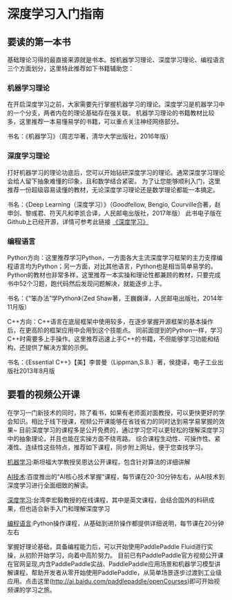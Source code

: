 # 深度学习入门指南

## 要读的第一本书
基础理论习得的最直接来源就是书本。按机器学习理论、深度学习理论、编程语言三个方面划分，这里特此推荐如下书籍辅助您：


### 机器学习理论

在开启深度学习之前，大家需要先行掌握机器学习的理论。深度学习是机器学习中的一个分支，两者内在的理论基础存在强关联。
机器学习理论的书籍教材比较多，这里推荐一本易懂易学的书籍，可以重点关注神经网络部分。

书名：《机器学习》（周志华著，清华大学出版社，2016年版）

### 深度学习理论

打好机器学习的理论功底后，您可以开始钻研深度学习的理论。通常深度学习理论会给人留下抽象难懂的印象，且和数学结合紧密。
为了让您能够顺利入门，这里推荐一份超级容易读懂的教材，无论深度学习理论还是数学理论都能一本搞定。

书名：《Deep Learning（深度学习）》（Goodfellow, Bengio, Courville合著，赵申剑、黎彧君、符天凡和李凯合译，人民邮电出版社，2017年版）
此书电子版在Github上已经开源，详情可参考此链接 [《深度学习》](https://github.com/exacity/deeplearningbook-chinese)

### 编程语言

Python方向：这里推荐学习Python，一方面各大主流深度学习框架的主力支撑编程语言均为Python；另一方面，对比其他语言，Python也是相当简单易学的。
Python的教材也非常多样，这里推荐一本实操和理论性都兼顾的教材，只要完成书中52个习题，跑代码然后发现问题解决，就能逐步上手。

书名：《“笨办法”学Python》（Zed Shaw著，王巍巍译，人民邮电出版社，2014年11月版）


C++方向：C++语言在底层框架中使用较多，在逐步掌握开源框架的基本操作后，在更高阶的框架应用中会用到这个技能点。
同前面提到的Python一样，学习C++时需要多上手操作。这里推荐迅速上手C++的书籍，不但能够学习功能和结构，还提供了解决方案的示例。

书名：《Essential C++》【美】李普曼（Lippman,S.B.）著，侯捷译，电子工业出版社2013年8月版



## 要看的视频公开课

在学习一门新技术的同时，除了看书，如果有老师面对面教授，可以更快更好的学会知识。相比于线下授课，视频公开课能够在省钱省力的同时达到易学易掌握的效果~
目前深度学习的课程多是公开免费的，通过学习您可以更轻松的理解深度学习中的抽象理论，并且也能在实操方面不绕弯路。
综合课程生动性、可操作性、紧凑性、连续性这些特点，推荐如下课程，同步附上网址，便于您查找学习。


[机器学习](http://open.163.com/special/opencourse/machinelearning.html):斯坦福大学教授吴恩达公开课程，包含针对算法的详细讲解

[AI技术](https://ai.baidu.com/paddlepaddle/player?id=13):百度推出的“AI核心技术掌握“课程，每节课在20-30分钟左右，从AI技术到深度学习进行全面细致的解读。

[深度学习](http://speech.ee.ntu.edu.tw/~tlkagk/courses_ML17_2.html):台湾李宏毅教授的在线课程，其中是英文课程，会结合国外的科研成果，但也适合新手入门和理解深度学习

[编程语言](https://ai.baidu.com/paddlepaddle/openCourses):Python操作课程，从基础到进阶操作都提供详细说明，每节课在20分钟左右


掌握好理论基础，具备编程能力后，可以开始使用PaddlePaddle Fluid进行实操，从初阶开始学习，向着中高阶努力。
目前已有PaddlePaddle官方视频公开课在官网呈现,内含PaddlePaddle实战、PaddlePaddle应用场景和机器学习模型讲解课程，帮助开发者从零开始使用PaddlePaddle，从简单场景逐步过渡到工业级应用。点击这里(http://ai.baidu.com/paddlepaddle/openCourses)即可开始视频课的学习之旅。
